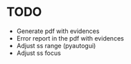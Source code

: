 # TODO
- Generate pdf with evidences
- Error report in the pdf with evidences
- Adjust ss range (pyautogui)
- Adjust ss focus
